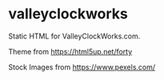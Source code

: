 # valleyclockworks
Static HTML for ValleyClockWorks.com.

Theme from https://html5up.net/forty

Stock Images from https://www.pexels.com/
